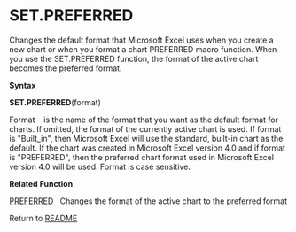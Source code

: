 # SET.PREFERRED

Changes the default format that Microsoft Excel uses when you create a
new chart or when you format a chart PREFERRED macro function. When you
use the SET.PREFERRED function, the format of the active chart becomes
the preferred format.

**Syntax**

**SET.PREFERRED**(format)

Format&nbsp;&nbsp;&nbsp;&nbsp;is the name of the format that you want as
the default format for charts. If omitted, the format of the currently
active chart is used. If format is "Built\_in", then Microsoft Excel
will use the standard, built-in chart as the default. If the chart was
created in Microsoft Excel version 4.0 and if format is "PREFERRED",
then the preferred chart format used in Microsoft Excel version 4.0 will
be used. Format is case sensitive.

**Related Function**

[PREFERRED](PREFERRED.md)&nbsp;&nbsp;&nbsp;Changes the format of the active chart to the
preferred format



Return to [README](README.md#S)

